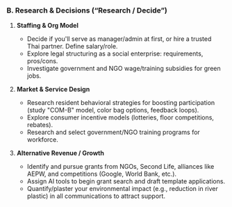 ### **B. Research & Decisions (“Research / Decide”)**

1. **Staffing & Org Model**

   * Decide if you'll serve as manager/admin at first, or hire a trusted Thai partner. Define salary/role.
   * Explore legal structuring as a social enterprise: requirements, pros/cons.
   * Investigate government and NGO wage/training subsidies for green jobs.
2. **Market & Service Design**

   * Research resident behavioral strategies for boosting participation (study "COM-B" model, color bag options, feedback loops).
   * Explore consumer incentive models (lotteries, floor competitions, rebates).
   * Research and select government/NGO training programs for workforce.
3. **Alternative Revenue / Growth**

   * Identify and pursue grants from NGOs, Second Life, alliances like AEPW, and competitions (Google, World Bank, etc.).
   * Assign AI tools to begin grant search and draft template applications.
   * Quantify/plaster your environmental impact (e.g., reduction in river plastic) in all communications to attract support. 